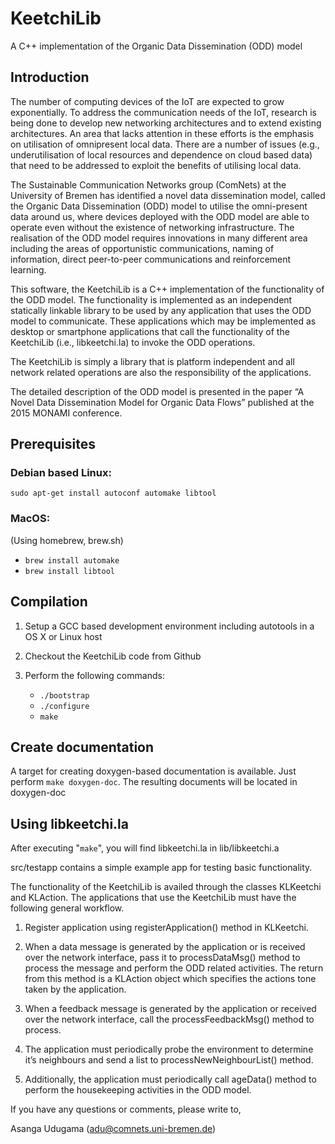 # KeetchiLib
A C++ implementation of the Organic Data Dissemination (ODD) model


Introduction
------------

The number of computing devices of the IoT are expected to grow exponentially.
To address the communication needs of the IoT, research is being done to
develop new networking architectures and to extend existing architectures. An
area that lacks attention in these efforts is the emphasis on utilisation of
omnipresent local data. There are a number of issues (e.g., underutilisation of
local resources and dependence on cloud based data) that need to be addressed
to exploit the benefits of utilising local data.

The Sustainable Communication Networks group (ComNets) at the University of
Bremen has identified a novel data dissemination model, called the
Organic Data Dissemination (ODD) model to utilise the omni-present data around
us, where devices deployed with the ODD model are able to operate even without
the existence of networking infrastructure. The realisation of the ODD model
requires innovations in many different area including the areas of
opportunistic communications, naming of information, direct peer-to-peer
communications and reinforcement learning.

This software, the KeetchiLib is a C++ implementation of the functionality of
the ODD model. The functionality is implemented as an independent statically
linkable library to be used by any application that uses the ODD model to
communicate. These applications which may be implemented as desktop or
smartphone applications that call the functionality of the KeetchiLib
(i.e., libkeetchi.la) to invoke the ODD operations.

The KeetchiLib is simply a library that is platform independent and all
network related operations are also the responsibility of the applications.

The detailed description of the ODD model is presented in the paper
“A Novel Data Dissemination Model for Organic Data Flows” published at the
2015 MONAMI conference.


Prerequisites
-------------

### Debian based Linux:

`sudo apt-get install autoconf automake libtool`


### MacOS:

(Using homebrew, brew.sh)

- `brew install automake`
- `brew install libtool`

Compilation
-----------

1. Setup a GCC based development environment including autotools in a OS X
or Linux host

2. Checkout the KeetchiLib code from Github

3. Perform the following commands:
    - `./bootstrap`
    - `./configure`
    - `make`

Create documentation
--------------------

A target for creating doxygen-based documentation is available. Just perform
`make doxygen-doc`. The resulting documents will be located in doxygen-doc

Using libkeetchi.la
-------------------

After executing "`make`", you will find libkeetchi.la in lib/libkeetchi.a

src/testapp contains a simple example app for testing basic functionality.

The functionality of the KeetchiLib is availed through the classes KLKeetchi
and KLAction. The applications that use the KeetchiLib must have the following
general workflow.

1. Register application using registerApplication() method in KLKeetchi.

2. When a data message is generated by the application or is received over the
network interface, pass it to processDataMsg() method to process the message
and perform the ODD related activities. The return from this method is a
KLAction object which specifies the actions tone taken by the application.

3. When a feedback message is generated by the application or received over
the network interface, call the processFeedbackMsg() method to process.

4. The application must periodically probe the environment to determine it’s
neighbours and send a list to processNewNeighbourList() method.

5. Additionally, the application must periodically call ageData() method to
perform the housekeeping activities in the ODD model.


If you have any questions or comments, please write to,

Asanga Udugama (adu@comnets.uni-bremen.de)

